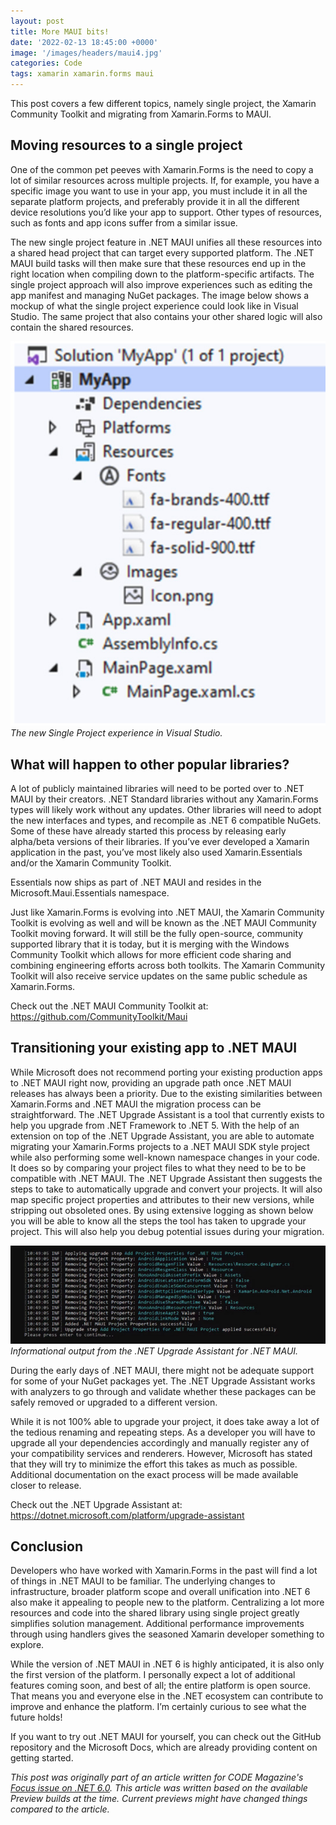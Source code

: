 ```yaml
---
layout: post
title: More MAUI bits!
date: '2022-02-13 18:45:00 +0000'
image: '/images/headers/maui4.jpg'
categories: Code
tags: xamarin xamarin.forms maui
---
```


This post covers a few different topics, namely single project, the Xamarin Community Toolkit and migrating from Xamarin.Forms to MAUI.

## Moving resources to a single project

One of the common pet peeves with Xamarin.Forms is the need to copy a lot of similar resources across multiple projects. If, for example, you have a specific image you want to use in your app, you must include it in all the separate platform projects, and preferably provide it in all the different device resolutions you’d like your app to support. Other types of resources, such as fonts and app icons suffer from a similar issue.

The new single project feature in .NET MAUI unifies all these resources into a shared head project that can target every supported platform. The .NET MAUI build tasks will then make sure that these resources end up in the right location when compiling down to the platform-specific artifacts. The single project approach will also improve experiences such as editing the app manifest and managing NuGet packages. The image below shows a mockup of what the single project experience could look like in Visual Studio. The same project that also contains your other shared logic will also contain the shared resources.

![The new Single Project experience in Visual Studio.](/images/posts/singleproject.jpg)
*The new Single Project experience in Visual Studio.*

## What will happen to other popular libraries?

A lot of publicly maintained libraries will need to be ported over to .NET MAUI by their creators. .NET Standard libraries without any Xamarin.Forms types will likely work without any updates. Other libraries will need to adopt the new interfaces and types, and recompile as .NET 6 compatible NuGets. Some of these have already started this process by releasing early alpha/beta versions of their libraries. If you’ve ever developed a Xamarin application in the past, you’ve most likely also used Xamarin.Essentials and/or the Xamarin Community Toolkit. 

Essentials now ships as part of .NET MAUI and resides in the Microsoft.Maui.Essentials namespace. 

Just like Xamarin.Forms is evolving into .NET MAUI, the Xamarin Community Toolkit is evolving as well and will be known as the .NET MAUI Community Toolkit moving forward. It will still be the fully open-source, community supported library that it is today, but it is merging with the Windows Community Toolkit which allows for more efficient code sharing and combining engineering efforts across both toolkits. The Xamarin Community Toolkit will also receive service updates on the same public schedule as Xamarin.Forms.

Check out the .NET MAUI Community Toolkit at: https://github.com/CommunityToolkit/Maui

## Transitioning your existing app to .NET MAUI

While Microsoft does not recommend porting your existing production apps to .NET MAUI right now, providing an upgrade path once .NET MAUI releases has always been a priority. Due to the existing similarities between Xamarin.Forms and .NET MAUI the migration process can be straightforward. The .NET Upgrade Assistant is a tool that currently exists to help you upgrade from .NET Framework to .NET 5. With the help of an extension on top of the .NET Upgrade Assistant, you are able to automate migrating your Xamarin.Forms projects to a .NET MAUI SDK style project while also performing some well-known namespace changes in your code. It does so by comparing your project files to what they need to be to be compatible with .NET MAUI. The .NET Upgrade Assistant then suggests the steps to take to automatically upgrade and convert your projects. It will also map specific project properties and attributes to their new versions, while stripping out obsoleted ones. By using extensive logging as shown below you will be able to know all the steps the tool has taken to upgrade your project. This will also help you debug potential issues during your migration.

![Informational output from the .NET Upgrade Assistant for .NET MAUI.](/images/posts/upgradeassistant.jpg)
*Informational output from the .NET Upgrade Assistant for .NET MAUI.*

During the early days of .NET MAUI, there might not be adequate support for some of your NuGet packages yet. The .NET Upgrade Assistant works with analyzers to go through and validate whether these packages can be safely removed or upgraded to a different version.

While it is not 100% able to upgrade your project, it does take away a lot of the tedious renaming and repeating steps. As a developer you will have to upgrade all your dependencies accordingly and manually register any of your compatibility services and renderers. However, Microsoft has stated that they will try to minimize the effort this takes as much as possible. Additional documentation on the exact process will be made available closer to release.

Check out the .NET Upgrade Assistant at: https://dotnet.microsoft.com/platform/upgrade-assistant

## Conclusion

Developers who have worked with Xamarin.Forms in the past will find a lot of things in .NET MAUI to be familiar. The underlying changes to infrastructure, broader platform scope and overall unification into .NET 6 also make it appealing to people new to the platform. Centralizing a lot more resources and code into the shared library using single project greatly simplifies solution management. Additional performance improvements through using handlers gives the seasoned Xamarin developer something to explore. 

While the version of .NET MAUI in .NET 6 is highly anticipated, it is also only the first version of the platform. I personally expect a lot of additional features coming soon, and best of all; the entire platform is open source. That means you and everyone else in the .NET ecosystem can contribute to improve and enhance the platform. I’m certainly curious to see what the future holds!

If you want to try out .NET MAUI for yourself, you can check out the GitHub repository and the Microsoft Docs, which are already providing content on getting started.

_This post was originally part of an article written for CODE Magazine's [Focus issue on .NET 6.0](https://www.codemag.com/Magazine/Issue/dotnet6). This article was written based on the available Preview builds at the time. Current previews might have changed things compared to the article._